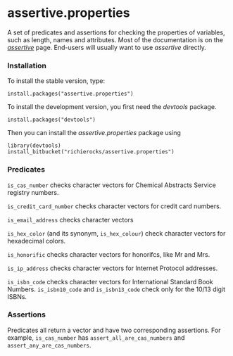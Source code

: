 # assertive.properties

A set of predicates and assertions for checking the properties of variables, such as length, names and attributes.  Most of the documentation is on the *[assertive](https://bitbucket.org/richierocks/assertive)* page.  End-users will usually want to use *assertive* directly.


### Installation

To install the stable version, type:

```{r}
install.packages("assertive.properties")
```

To install the development version, you first need the *devtools* package.

```{r}
install.packages("devtools")
```

Then you can install the *assertive.properties* package using

```{r}
library(devtools)
install_bitbucket("richierocks/assertive.properties")
```

### Predicates

`is_cas_number` checks character vectors for Chemical Abstracts Service registry
numbers.

`is_credit_card_number` checks character vectors for credit card numbers.

`is_email_address` checks character vectors 

`is_hex_color` (and its synonym, `is_hex_colour`) check character vectors for
hexadecimal colors.

`is_honorific` checks character vectors for honorifcs, like Mr and Mrs.

`is_ip_address` checks character vectors for Internet Protocol addresses.

`is_isbn_code` checks character vectors for International Standard Book Numbers.
`is_isbn10_code` and `is_isbn13_code` check only for the 10/13 digit ISBNs.

### Assertions

Predicates all return a vector and have two corresponding assertions.  For example,
`is_cas_number` has `assert_all_are_cas_numbers` and `assert_any_are_cas_numbers`.

